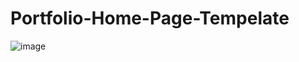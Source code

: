 # Portfolio-Home-Page-Tempelate
![image](https://user-images.githubusercontent.com/91331117/180152849-667fe49a-e5c0-42c8-9dce-c20844e8d233.png)

